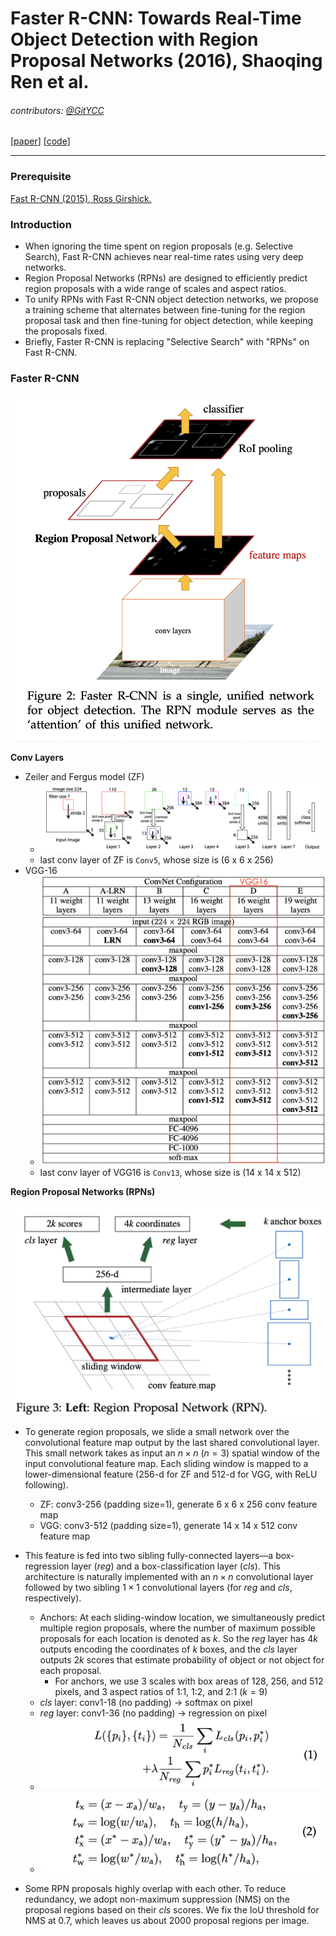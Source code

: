 # Faster R-CNN: Towards Real-Time Object Detection with Region Proposal Networks (2016), Shaoqing Ren et al.

###### contributors: [@GitYCC](https://github.com/GitYCC)

\[[paper](https://arxiv.org/abs/1506.01497)\] \[[code](https://github.com/rbgirshick/py-faster-rcnn)\]

---

### Prerequisite

[Fast R-CNN (2015), Ross Girshick.](cv/fast_rcnn.md)



### Introduction

- When ignoring the time spent on region proposals (e.g. Selective Search), Fast R-CNN achieves near real-time rates using very deep networks.
- Region Proposal Networks (RPNs) are designed to efficiently predict region proposals with a wide range of scales and aspect ratios.
- To unify RPNs with Fast R-CNN object detection networks, we propose a training scheme that alternates between fine-tuning for the region proposal task and then fine-tuning for object detection, while keeping the proposals fixed.
- Briefly, Faster R-CNN is replacing "Selective Search" with "RPNs" on Fast R-CNN.



### Faster R-CNN

![](assets/faster-rcnn_01.png)

**Conv Layers**

- Zeiler and Fergus model (ZF)
  - ![](assets/faster-rcnn_03.png)
  - last conv layer of ZF is `Conv5`, whose size is (6 x 6 x 256)
- VGG-16
  - ![](assets/faster-rcnn_04.png)
  - last conv layer of VGG16 is `Conv13`, whose size is (14 x 14 x 512)



**Region Proposal Networks (RPNs)** 

![](assets/faster-rcnn_02.png)

- To generate region proposals, we slide a small network over the convolutional feature map output by the last shared convolutional layer. This small network takes as input an $n × n$ ($n=3$) spatial window of the input convolutional feature map. Each sliding window is mapped to a lower-dimensional feature (256-d for ZF and 512-d for VGG, with ReLU following).
  - ZF: conv3-256 (padding size=1), generate 6 x 6 x 256 conv feature map
  - VGG: conv3-512 (padding size=1), generate 14 x 14 x 512 conv feature map
- This feature is fed into two sibling fully-connected layers—a box-regression layer (*reg*) and a box-classification layer (*cls*). This architecture is naturally implemented with an $n×n$ convolutional layer followed by two sibling $1 × 1$ convolutional layers (for *reg* and *cls*, respectively).
  - Anchors: At each sliding-window location, we simultaneously predict multiple region proposals, where the number of maximum possible proposals for each location is denoted as $k$. So the *reg* layer has $4k$ outputs encoding the coordinates of $k$ boxes, and the *cls* layer outputs $2k$ scores that estimate probability of object or not object for each proposal.
    - For anchors, we use 3 scales with box areas of 128, 256, and 512 pixels, and 3 aspect ratios of 1:1, 1:2, and 2:1 ($k=9$)
  - *cls* layer:  conv1-18 (no padding) -> softmax on pixel
  - *reg* layer: conv1-36 (no padding) -> regression on pixel
  - ![](assets/faster-rcnn_05.png)
  - ![](assets/faster-rcnn_06.png)

- Some RPN proposals highly overlap with each other. To reduce redundancy, we adopt non-maximum suppression (NMS) on the proposal regions based on their *cls* scores. We fix the IoU threshold for NMS at 0.7, which leaves us about 2000 proposal regions per image.

